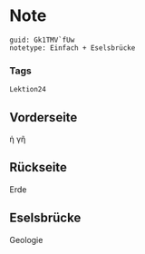 # Note
```
guid: Gk1TMV`fUw
notetype: Einfach + Eselsbrücke
```

### Tags
```
Lektion24
```

## Vorderseite
ἡ γῆ

## Rückseite
Erde

## Eselsbrücke
Geologie
